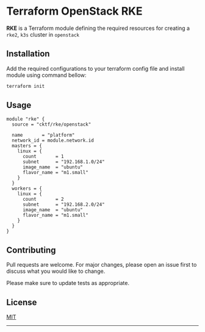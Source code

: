 # Terraform OpenStack RKE

**RKE** is a Terraform module defining the required resources for creating a `rke2`, `k3s` cluster in `openstack`

## Installation

Add the required configurations to your terraform config file and install module using command bellow:

```bash
terraform init
```

## Usage

```hcl
module "rke" {
  source = "cktf/rke/openstack"

  name       = "platform"
  network_id = module.network.id
  masters = {
    linux = {
      count       = 1
      subnet      = "192.168.1.0/24"
      image_name  = "ubuntu"
      flavor_name = "m1.small"
    }
  }
  workers = {
    linux = {
      count       = 2
      subnet      = "192.168.2.0/24"
      image_name  = "ubuntu"
      flavor_name = "m1.small"
    }
  }
}
```

## Contributing

Pull requests are welcome. For major changes, please open an issue first to discuss what you would like to change.

Please make sure to update tests as appropriate.

## License

[MIT]()

---
